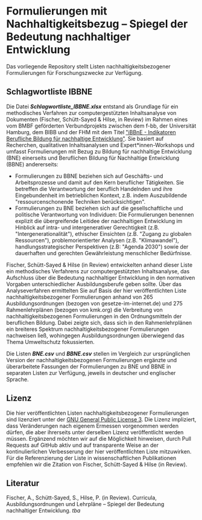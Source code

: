 # Formulierungen mit Nachhaltigkeitsbezug – Spiegel der Bedeutung nachhaltiger Entwicklung

Das vorliegende Repository stellt Listen nachhaltigkeitsbezogener Formulierungen für Forschungszwecke zur Verfügung. 

## Schlagwortliste IBBNE

Die Datei ***Schlagwortliste_IBBNE.xlsx*** entstand als Grundlage für ein methodisches Verfahren zur computergestützten Inhaltsanalyse von Dokumenten (Fischer, Schütt-Sayed & Hilse, in Review) im Rahmen eines vom BMBF geförderten Verbundprojekts zwischen dem f-bb, der Universität Hamburg, dem BIBB und der FHM mit dem Titel ["iBBnE - Indikatoren Berufliche Bildung für nachhaltige Entwicklung"](https://www.f-bb.de/unsere-arbeit/projekte/indikatoren-berufliche-bildung-fuer-nachhaltige-entwicklung-ibbne/). Sie basiert auf Recherchen, qualitativen Inhaltsanalysen und Expert*innen-Workshops und umfasst Formulierungen mit Bezug zu Bildung für nachhaltige Entwicklung (BNE) einerseits und Beruflichen Bildung für Nachhaltige Entwicklung (BBNE) andererseits:

- Formulierungen zu BBNE beziehen sich auf Geschäfts- und Arbeitsprozesse und damit auf den Kern beruflicher Tätigkeiten. Sie betreffen die Verantwortung der beruflich Handelnden und ihre Eingebundenheit im betrieblichen Kontext, z.B. indem Auszubildende "ressourcenschonende Techniken berücksichtigen".
- Formulierungen zu BNE beziehen sich auf die gesellschaftliche und politische Verantwortung von Individuen: Die Formulierungen benennen explizit die übergreifende Leitidee der nachhaltigen Entwicklung im Hinblick auf intra- und intergenerativer Gerechtigkeit (z.B. "Intergenerationalität"), ethischer Einsichten (z.B. "Zugang zu globalen Ressourcen"), problemorientierter Analysen (z.B. "Klimawandel"), handlungsstrategischer Perspektiven (z.B: "Agenda 2030") sowie der dauerhaften und gerechten Gewährleistung menschlicher Bedürfnisse.

Fischer, Schütt-Sayed & Hilse (in Review) entwickelten anhand dieser Liste ein methodisches Verfahrens zur computergestützten Inhaltsanalyse, das Aufschluss über die Bedeutung nachhaltiger Entwicklung in den normativen Vorgaben unterschiedlicher Ausbildungsberufe geben sollte. Über das Analyseverfahren ermittelten Sie auf Basis der hier veröffentlichten Liste nachhaltigkeitsbezogener Formulierungen anhand von 265 Ausbildungsordnungen (bezogen von gesetze-im-internet.de) und 275 Rahmenlehrplänen (bezogen von kmk.org) die Verbreitung von nachhaltigkeitsbezogenen Formulierungen in den Ordnungsmitteln der beruflichen Bildung. Dabei zeigte sich, dass sich in den Rahmenlehrplänen ein breiteres Spektrum nachhaltigkeitsbezogener Formulierungen nachweisen ließ, wohingegen Ausbildungsordnungen überwiegend das Thema Umweltschutz fokussierten.

Die Listen ***BNE.csv*** und ***BBNE.csv*** stellen im Vergleich zur ursprünglichen Version der nachhaltigkeitsbezogenen Formulierungen ergänzte und überarbeitete Fassungen der Formulierungen zu BNE und BBNE in separaten Listen zur Verfügung, jeweils in deutscher und englischer Sprache. 

## Lizenz

Die hier veröffentlichten Listen nachhaltigkeitsbezogener Formulierungen sind lizenziert unter der [GNU General Public License 3](https://www.gnu.org/licenses/gpl-3.0.de.html "GNU General Public License 3"). Die Lizenz impliziert, dass Veränderungen nach eigenem Ermessen vorgenommen werden dürfen, die aber ihrerseits unter derselben Lizenz veröffentlicht werden müssen. Ergänzend möchten wir auf die Möglichkeit hinweisen, durch Pull Requests auf GitHub aktiv und auf transparente Weise an der kontinulierlichen Verbesserung der hier veröffentlichten Liste mitzuwirken. Für die Referenzierung der Liste in wissenschaftlichen Publikationen empfehlen wir die Zitation von Fischer, Schütt-Sayed & Hilse (in Review).

## Literatur

Fischer, A., Schütt-Sayed, S., Hilse, P. (in Review). Curricula, Ausbildungsordnungen und Lehrpläne – Spiegel der Bedeutung nachhaltiger Entwicklung. *tba*


